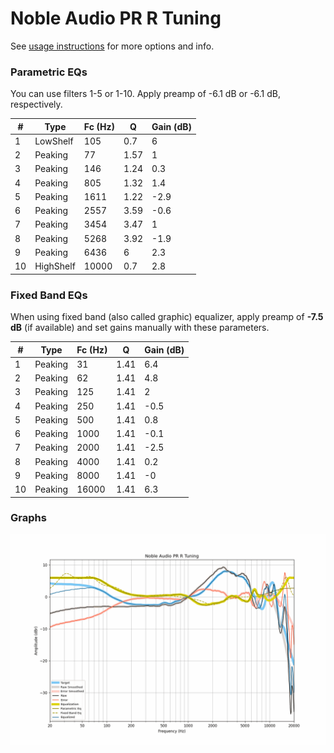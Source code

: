 # Noble Audio PR R Tuning
See [usage instructions](https://github.com/jaakkopasanen/AutoEq#usage) for more options and info.

### Parametric EQs
You can use filters 1-5 or 1-10. Apply preamp of -6.1 dB or -6.1 dB, respectively.

|   # | Type      |   Fc (Hz) |    Q |   Gain (dB) |
|-----|-----------|-----------|------|-------------|
|   1 | LowShelf  |       105 | 0.7  |         6   |
|   2 | Peaking   |        77 | 1.57 |         1   |
|   3 | Peaking   |       146 | 1.24 |         0.3 |
|   4 | Peaking   |       805 | 1.32 |         1.4 |
|   5 | Peaking   |      1611 | 1.22 |        -2.9 |
|   6 | Peaking   |      2557 | 3.59 |        -0.6 |
|   7 | Peaking   |      3454 | 3.47 |         1   |
|   8 | Peaking   |      5268 | 3.92 |        -1.9 |
|   9 | Peaking   |      6436 | 6    |         2.3 |
|  10 | HighShelf |     10000 | 0.7  |         2.8 |

### Fixed Band EQs
When using fixed band (also called graphic) equalizer, apply preamp of **-7.5 dB** (if available) and set gains manually with these parameters.

|   # | Type    |   Fc (Hz) |    Q |   Gain (dB) |
|-----|---------|-----------|------|-------------|
|   1 | Peaking |        31 | 1.41 |         6.4 |
|   2 | Peaking |        62 | 1.41 |         4.8 |
|   3 | Peaking |       125 | 1.41 |         2   |
|   4 | Peaking |       250 | 1.41 |        -0.5 |
|   5 | Peaking |       500 | 1.41 |         0.8 |
|   6 | Peaking |      1000 | 1.41 |        -0.1 |
|   7 | Peaking |      2000 | 1.41 |        -2.5 |
|   8 | Peaking |      4000 | 1.41 |         0.2 |
|   9 | Peaking |      8000 | 1.41 |        -0   |
|  10 | Peaking |     16000 | 1.41 |         6.3 |

### Graphs
![](./Noble%20Audio%20PR%20R%20Tuning.png)
